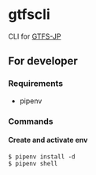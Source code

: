 # gtfscli

CLI for [GTFS-JP]

[GTFS-JP]: https://www.gtfs.jp/developpers-guide/format-reference.html


## For developer

### Requirements

* pipenv

### Commands

#### Create and activate env

```
$ pipenv install -d
$ pipenv shell
```
